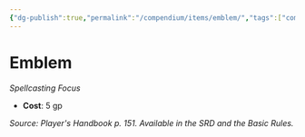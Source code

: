 ```yaml
---
{"dg-publish":true,"permalink":"/compendium/items/emblem/","tags":["compendium/src/5e/phb","item/gear/spellcasting-focus"]}
---
```


# Emblem
*Spellcasting Focus*  

- **Cost**: 5 gp

*Source: Player's Handbook p. 151. Available in the SRD and the Basic Rules.*